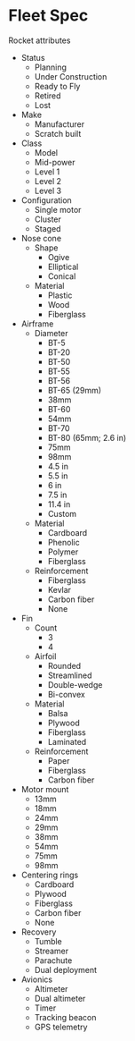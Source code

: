 # Fleet Spec

Rocket attributes

- Status
  - Planning
  - Under Construction
  - Ready to Fly
  - Retired
  - Lost
- Make
  - Manufacturer
  - Scratch built
- Class
  - Model
  - Mid-power
  - Level 1
  - Level 2
  - Level 3
- Configuration
  - Single motor
  - Cluster
  - Staged
- Nose cone
  - Shape
    - Ogive
    - Elliptical
    - Conical
  - Material
    - Plastic
    - Wood
    - Fiberglass
- Airframe
  - Diameter
    - BT-5
    - BT-20
    - BT-50
    - BT-55
    - BT-56
    - BT-65 (29mm)
    - 38mm
    - BT-60
    - 54mm
    - BT-70
    - BT-80 (65mm; 2.6 in)
    - 75mm
    - 98mm
    - 4.5 in
    - 5.5 in
    - 6 in
    - 7.5 in
    - 11.4 in
    - Custom
  - Material
    - Cardboard
    - Phenolic
    - Polymer
    - Fiberglass
  - Reinforcement
    - Fiberglass
    - Kevlar
    - Carbon fiber
    - None
- Fin
  - Count
    - 3
    - 4
  - Airfoil
    - Rounded
    - Streamlined
    - Double-wedge
    - Bi-convex
  - Material
    - Balsa
    - Plywood
    - Fiberglass
    - Laminated
  - Reinforcement
    - Paper
    - Fiberglass
    - Carbon fiber
- Motor mount
  - 13mm
  - 18mm
  - 24mm
  - 29mm
  - 38mm
  - 54mm
  - 75mm
  - 98mm
- Centering rings
  - Cardboard
  - Plywood
  - Fiberglass
  - Carbon fiber
  - None
- Recovery
  - Tumble
  - Streamer
  - Parachute
  - Dual deployment
- Avionics
  - Altimeter
  - Dual altimeter
  - Timer
  - Tracking beacon
  - GPS telemetry
